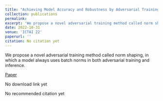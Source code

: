 ```yaml
---
title: "Achieving Model Accuracy and Robustness by Adversarial Training with Batch Normalization"
collection: publications
permalink: 
excerpt: 'We propose a novel adversarial training method called norm shaping, in which a model always uses batch norms in both adversarial training and inference.'
date: 2022-10-31
venue: 'ICTAI 22'
paperurl: ''
citation: No citation yet 
---
```

We propose a novel adversarial training method called norm shaping, in which a model always uses batch norms in both adversarial training and inference.  

[Paper](https://github.com/NioTheFirst/Brian-Zhang-.github.io/blob/master/files/ictai22.pdf)  

No download link yet  

No recommended citation yet  

